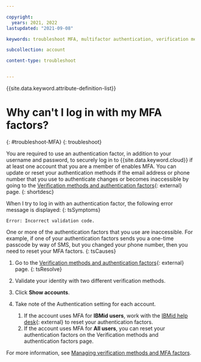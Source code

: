 ```yaml
---

copyright:
  years: 2021, 2022
lastupdated: "2021-09-08"

keywords: troubleshoot MFA, multifactor authentication, verification method, authentication factor

subcollection: account

content-type: troubleshoot


---
```


{{site.data.keyword.attribute-definition-list}}

# Why can't I log in with my MFA factors?
{: #troubleshoot-MFA}
{: troubleshoot}

You are required to use an authentication factor, in addition to your username and password, to securely log in to {{site.data.keyword.cloud}} if at least one account that you are a member of enables MFA. You can update or reset your authentication methods if the email address or phone number that you use to authenticate changes or becomes inaccessible by going to the [Verification methods and authentication factors](https://iam.cloud.ibm.com/mysecurity){: external} page.
{: shortdesc}

When I try to log in with an authentication factor, the following error message is displayed:
{: tsSymptoms}

`Error: Incorrect validation code.`

One or more of the authentication factors that you use are inaccessible. For example, if one of your authentication factors sends you a one-time passcode by way of SMS, but you changed your phone number, then you need to reset your MFA factors.
{: tsCauses}

1. Go to the [Verification methods and authentication factors](https://iam.cloud.ibm.com/mysecurity){: external} page.
{: tsResolve}

2. Validate your identity with two different verification methods.
3. Click **Show accounts**.
4. Take note of the Authentication setting for each account.
   1. If the account uses MFA for **IBMid users**, work with the [IBMid help desk](https://www.ibm.com/ibmid/myibm/help/us/helpdesk.html){: external} to reset your authentication factors.
   1. If the account uses MFA for **All users**, you can reset your authentication factors on the Verification methods and authentication factors page.


For more information, see [Managing verification methods and MFA factors](/docs/account?topic=account-verification-authentication).
